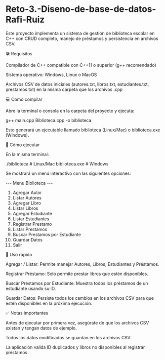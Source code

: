 # Reto-3.-Diseno-de-base-de-datos-Rafi-Ruiz
Este proyecto implementa un sistema de gestión de biblioteca escolar en C++ con CRUD completo, manejo de préstamos y persistencia en archivos CSV.

🛠 Requisitos

Compilador de C++ compatible con C++11 o superior (g++ recomendado)

Sistema operativo: Windows, Linux o MacOS

Archivos CSV de datos iniciales (autores.txt, libros.txt, estudiantes.txt, prestamos.txt) en la misma carpeta que los archivos .cpp

💻 Cómo compilar

Abre la terminal o consola en la carpeta del proyecto y ejecuta:

g++ main.cpp Biblioteca.cpp -o biblioteca


Esto generará un ejecutable llamado biblioteca (Linux/Mac) o biblioteca.exe (Windows).

🚀 Cómo ejecutar

En la misma terminal:

./biblioteca   # Linux/Mac
biblioteca.exe # Windows


Se mostrará un menú interactivo con las siguientes opciones:

--- Menu Biblioteca ---
1. Agregar Autor
2. Listar Autores
3. Agregar Libro
4. Listar Libros
5. Agregar Estudiante
6. Listar Estudiantes
7. Registrar Prestamo
8. Listar Prestamos
9. Buscar Prestamos por Estudiante
10. Guardar Datos
0. Salir

📌 Uso rápido

Agregar / Listar: Permite manejar Autores, Libros, Estudiantes y Préstamos.

Registrar Préstamo: Solo permite prestar libros que estén disponibles.

Buscar Préstamos por Estudiante: Muestra todos los préstamos de un estudiante usando su ID.

Guardar Datos: Persiste todos los cambios en los archivos CSV para que estén disponibles en la próxima ejecución.

✅ Notas importantes

Antes de ejecutar por primera vez, asegúrate de que los archivos CSV existan y tengan datos de ejemplo.

Todos los datos modificados se guardan en los archivos CSV.

La aplicación valida ID duplicados y libros no disponibles al registrar préstamos.
